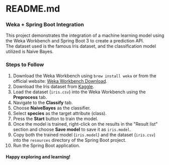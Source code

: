 # README.md

### Weka + Spring Boot Integration

This project demonstrates the integration of a machine learning model using the Weka Workbench and Spring Boot 3 to create a prediction API.  
The dataset used is the famous Iris dataset, and the classification model utilized is Naive Bayes.

### Steps to Follow

1. Download the Weka Workbench using `brew install weka` or from the official website: [Weka Workbench Download](https://waikato.github.io/weka-wiki/downloading_weka/).
2. Download the Iris dataset from [Kaggle](https://www.kaggle.com/datasets/himanshunakrani/iris-dataset?resource=download).
3. Load the dataset (`iris.csv`) into the Weka Workbench using the **Preprocess** tab.
4. Navigate to the **Classify** tab.
5. Choose **NaiveBayes** as the classifier.
6. Select **species** as the target attribute (class).
7. Press the **Start** button to train the model.
8. Once the model is trained, right-click on the results in the "Result list" section and choose **Save model** to save it as `iris.model`.
9. Copy both the trained model (`iris.model`) and the dataset (`iris.csv`) into the `resources` directory of the Spring Boot project.
10. Run the Spring Boot application.

#### Happy exploring and learning!